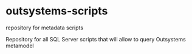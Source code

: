 # outsystems-scripts
repository for metadata scripts


Repository for all SQL Server scripts that will allow to query Outsystems metamodel
